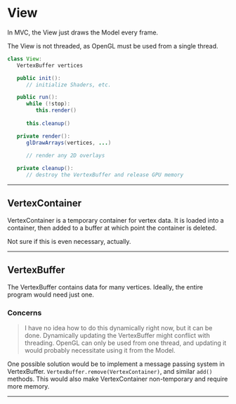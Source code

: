 # View
In MVC, the View just draws the Model every frame.

The View is not threaded, as OpenGL must be used from a single thread.
```java
class View:
   VertexBuffer vertices

   public init():
      // initialize Shaders, etc.

   public run():
      while (!stop):
         this.render()
      
      this.cleanup()

   private render():
      glDrawArrays(vertices, ...)
      
      // render any 2D overlays

   private cleanup():
      // destroy the VertexBuffer and release GPU memory
```

---

## VertexContainer
VertexContainer is a temporary container for vertex data.
It is loaded into a container, then added to a buffer at which point the container is deleted.

Not sure if this is even necessary, actually.

---

## VertexBuffer
The VertexBuffer contains data for many vertices.
Ideally, the entire program would need just one.

### Concerns

> I have no idea how to do this dynamically right now, but it can be done.
Dynamically updating the VertexBuffer might conflict with threading.
OpenGL can only be used from one thread, and updating it would probably necessitate using it from the Model.

One possible solution would be to implement a message passing system in VertexBuffer.
`VertexBuffer.remove(VertexContainer)`, and similar `add()` methods.
This would also make VertexContainer non-temporary and require more memory.

---
   
